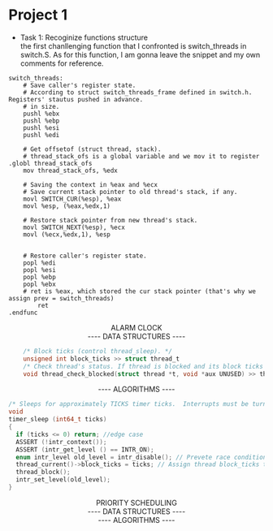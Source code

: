 # Project 1
- Task 1: Recoginize functions structure  
the first chanllenging function that I confronted is switch_threads in switch.S. As for this function, I am gonna leave the snippet and my own comments for reference. 
```x86asm
switch_threads:
	# Save caller's register state.
	# According to struct switch_threads_frame defined in switch.h. Registers' stautus pushed in advance.
	# in size.
	pushl %ebx
	pushl %ebp
	pushl %esi
	pushl %edi

	# Get offsetof (struct thread, stack).
    # thread_stack_ofs is a global variable and we mov it to register
.globl thread_stack_ofs
	mov thread_stack_ofs, %edx

    # Saving the context in %eax and %ecx
	# Save current stack pointer to old thread's stack, if any.
	movl SWITCH_CUR(%esp), %eax
	movl %esp, (%eax,%edx,1)

	# Restore stack pointer from new thread's stack.
	movl SWITCH_NEXT(%esp), %ecx
	movl (%ecx,%edx,1), %esp


	# Restore caller's register state.
	popl %edi
	popl %esi
	popl %ebp
	popl %ebx
    # ret is %eax, which stored the cur stack pointer (that's why we assign prev = switch_threads)
        ret
.endfunc
```
<div align="center">ALARM CLOCK</div>
<div align="center">---- DATA STRUCTURES ----</div>

```c
	/* Block ticks (control thread_sleep). */
    unsigned int block_ticks >> struct thread_t
	/* Check thread's status. If thread is blocked and its block ticks is greater than 0, minus 1 and check whether unblock it*/
	void thread_check_blocked(struct thread *t, void *aux UNUSED) >> thread.h 
```
<div align="center">---- ALGORITHMS ----</div>

```c
/* Sleeps for approximately TICKS timer ticks.  Interrupts must be turned on. */
void
timer_sleep (int64_t ticks) 
{
  if (ticks <= 0) return; //edge case
  ASSERT (!intr_context());
  ASSERT (intr_get_level () == INTR_ON);
  enum intr_level old_level = intr_disable(); // Prevete race conditions like multiple threads call or timer interrupt happens during timer_sleep()
  thread_current()->block_ticks = ticks; // Assign thread block_ticks to ticks
  thread_block();
  intr_set_level(old_level);
}
```
<div align="center">PRIORITY SCHEDULING</div>
<div align="center">---- DATA STRUCTURES ----</div>
			 
<div align="center">---- ALGORITHMS ----</div>